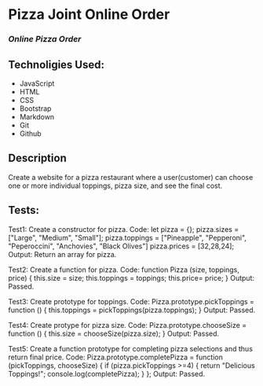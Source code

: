 # Pizza Joint Online Order

### _Online Pizza Order_

## Technoligies Used:

* JavaScript
* HTML
* CSS
* Bootstrap
* Markdown
* Git
* Github

## Description
Create a website for a pizza restaurant where a user(customer) can choose one or more individual toppings, pizza size, and see the final cost. 

## Tests:

Test1: Create a constructor for pizza.
Code: let pizza = {}; pizza.sizes = ["Large", "Medium", "Small"]; pizza.toppings =     ["Pineapple", "Pepperoni", "Peperoccini", "Anchovies", "Black Olives"]
pizza.prices = [32,28,24];
Output: Return an array for pizza. 

Test2: Create a function for pizza.
Code: function Pizza (size, toppings, price) {
  this.size = size;
  this.toppings = toppings;
  this.price= price;
}
Output: Passed. 

Test3: Create prototype for toppings.
Code: Pizza.prototype.pickToppings = function () {
    this.toppings = pickToppings(pizza.toppings);
}
Output: Passed. 

Test4: Create protype for pizza size. 
Code: Pizza.prototype.chooseSize = function () {
  this.size = chooseSize(pizza.size);
}
Output: Passed. 

Test5: Create a function prototype for completing pizza selections and thus return final price. 
Code: Pizza.prototype.completePizza = function (pickToppings, chooseSize) {
    if (pizza.pickToppings >=4) {
    return "Delicious Toppings!";
        console.log(completePizza);
    }
};
Output: Passed. 